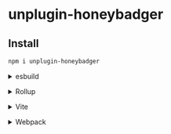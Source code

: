 # unplugin-honeybadger

## Install

```sh
npm i unplugin-honeybadger
```

<details>
<summary>esbuild</summary><br>

```js
// esbuild.config.js
import { build } from 'esbuild'
import { HoneybadgerPlugin } from 'unplugin-honeybadger/esbuild'

build({
  plugins: [
    HoneybadgerPlugin(/* options */)
  ],
})
```

<br></details>

<details>
<summary>Rollup</summary><br>

```js
// rollup.config.js
import { HoneybadgerPlugin } from 'unplugin-honeybadger/rollup'

export default {
  plugins: [
    HoneybadgerPlugin(/* options */)
  ],
}
```

<br></details>

<details>
<summary>Vite</summary><br>

```js
// vite.config.ts
import { HoneybadgerPlugin } from 'unplugin-honeybadger/vite'

export default defineConfig({
  plugins: [
    HoneybadgerPlugin(/* options */)
  ],
})
```

<br></details>

<details>
<summary>Webpack</summary><br>

```js
// webpack.config.js
const { HoneybadgerPlugin } = require('unplugin-honeybadger/webpack');

module.exports = {
  plugins: [
    HoneybadgerPlugin(/* options */),
  ],
};
```

<br></details>
